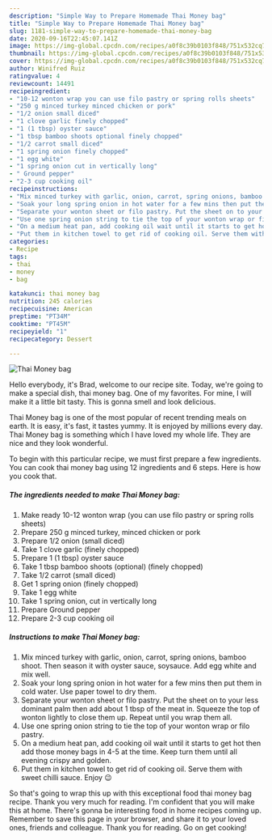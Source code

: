 ```yaml
---
description: "Simple Way to Prepare Homemade Thai Money bag"
title: "Simple Way to Prepare Homemade Thai Money bag"
slug: 1181-simple-way-to-prepare-homemade-thai-money-bag
date: 2020-09-16T22:45:07.141Z
image: https://img-global.cpcdn.com/recipes/a0f8c39b0103f848/751x532cq70/thai-money-bag-recipe-main-photo.jpg
thumbnail: https://img-global.cpcdn.com/recipes/a0f8c39b0103f848/751x532cq70/thai-money-bag-recipe-main-photo.jpg
cover: https://img-global.cpcdn.com/recipes/a0f8c39b0103f848/751x532cq70/thai-money-bag-recipe-main-photo.jpg
author: Winifred Ruiz
ratingvalue: 4
reviewcount: 14491
recipeingredient:
- "10-12 wonton wrap you can use filo pastry or spring rolls sheets"
- "250 g minced turkey minced chicken or pork"
- "1/2 onion small diced"
- "1 clove garlic finely chopped"
- "1 (1 tbsp) oyster sauce"
- "1 tbsp bamboo shoots optional finely chopped"
- "1/2 carrot small diced"
- "1 spring onion finely chopped"
- "1 egg white"
- "1 spring onion cut in vertically long"
- " Ground pepper"
- "2-3 cup cooking oil"
recipeinstructions:
- "Mix minced turkey with garlic, onion, carrot, spring onions, bamboo shoot. Then season it with oyster sauce, soysauce. Add egg white and mix well."
- "Soak your long spring onion in hot water for a few mins then put them in cold water. Use paper towel to dry them."
- "Separate your wonton sheet or filo pastry. Put the sheet on to your less dominant palm then add about 1 tbsp of the meat in. Squeeze the top of wonton lightly to close them up. Repeat until you wrap them all."
- "Use one spring onion string to tie the top of your wonton wrap or filo pastry."
- "On a medium heat pan, add cooking oil wait until it starts to get hot then add those money bags in 4-5 at the time. Keep turn them until all evening crispy and golden."
- "Put them in kitchen towel to get rid of cooking oil. Serve them with sweet chilli sauce. Enjoy 😉"
categories:
- Recipe
tags:
- thai
- money
- bag

katakunci: thai money bag 
nutrition: 245 calories
recipecuisine: American
preptime: "PT34M"
cooktime: "PT45M"
recipeyield: "1"
recipecategory: Dessert

---
```



![Thai Money bag](https://img-global.cpcdn.com/recipes/a0f8c39b0103f848/751x532cq70/thai-money-bag-recipe-main-photo.jpg)

Hello everybody, it's Brad, welcome to our recipe site. Today, we're going to make a special dish, thai money bag. One of my favorites. For mine, I will make it a little bit tasty. This is gonna smell and look delicious.

Thai Money bag is one of the most popular of recent trending meals on earth. It is easy, it's fast, it tastes yummy. It is enjoyed by millions every day. Thai Money bag is something which I have loved my whole life. They are nice and they look wonderful.




To begin with this particular recipe, we must first prepare a few ingredients. You can cook thai money bag using 12 ingredients and 6 steps. Here is how you cook that.

<!--inarticleads1-->

##### The ingredients needed to make Thai Money bag:

1. Make ready 10-12 wonton wrap (you can use filo pastry or spring rolls sheets)
1. Prepare 250 g minced turkey, minced chicken or pork
1. Prepare 1/2 onion (small diced)
1. Take 1 clove garlic (finely chopped)
1. Prepare 1 (1 tbsp) oyster sauce
1. Take 1 tbsp bamboo shoots (optional) (finely chopped)
1. Take 1/2 carrot (small diced)
1. Get 1 spring onion (finely chopped)
1. Take 1 egg white
1. Take 1 spring onion, cut in vertically long
1. Prepare  Ground pepper
1. Prepare 2-3 cup cooking oil




<!--inarticleads2-->

##### Instructions to make Thai Money bag:

1. Mix minced turkey with garlic, onion, carrot, spring onions, bamboo shoot. Then season it with oyster sauce, soysauce. Add egg white and mix well.
1. Soak your long spring onion in hot water for a few mins then put them in cold water. Use paper towel to dry them.
1. Separate your wonton sheet or filo pastry. Put the sheet on to your less dominant palm then add about 1 tbsp of the meat in. Squeeze the top of wonton lightly to close them up. Repeat until you wrap them all.
1. Use one spring onion string to tie the top of your wonton wrap or filo pastry.
1. On a medium heat pan, add cooking oil wait until it starts to get hot then add those money bags in 4-5 at the time. Keep turn them until all evening crispy and golden.
1. Put them in kitchen towel to get rid of cooking oil. Serve them with sweet chilli sauce. Enjoy 😉




So that's going to wrap this up with this exceptional food thai money bag recipe. Thank you very much for reading. I'm confident that you will make this at home. There's gonna be interesting food in home recipes coming up. Remember to save this page in your browser, and share it to your loved ones, friends and colleague. Thank you for reading. Go on get cooking!
